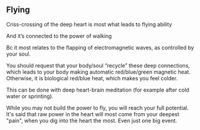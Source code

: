 ## Flying

Criss-crossing of the deep heart is most what leads to flying ability

And it’s connected to the power of walking 

Bc it most relates to the flapping of electromagnetic waves, as controlled by your soul. 

You should request that your body/soul “recycle” these deep connections, which leads to your body making automatic red/blue/green magnetic heat. Otherwise, it is biological red/blue heat, which makes you feel colder.

This can be done with deep heart-brain meditation (for example after cold water or sprinting).

While you may not build the power to fly, you will reach your full potential. It's said that raw power in the heart will most come from your deepest "pain", when you dig into the heart the most. Even just one big event.